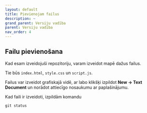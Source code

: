 ```yaml
---
layout: default
title: Pievienojam failus
description: ~
grand_parent: Versiju vadība
parent: Versiju vadība
nav_order: 4
---
```

## Failu pievienošana

Kad esam izveidojuši repozitoriju, varam izveidot mapē dažus failus.

Tie būs `index.html`, `style.css` un `script.js`.

Failus var izveidot grafiskajā vidē, ar labo klikšķi izpildot **New -> Text Document** un norādot attiecīgo nosaukumu ar paplašinājumu.

Kad faili ir izveidoti, izpildām komandu

~~~git
git status
~~~

